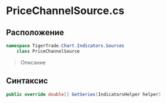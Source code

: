 
# PriceChannelSource.cs
## Расположение
```csharp
namespace TigerTrade.Chart.Indicators.Sources  
    class PriceChannelSource
```

> Описание

## Синтаксис
```csharp
public override double[] GetSeries(IndicatorsHelper helper)
```

